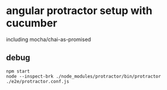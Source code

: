 # angular protractor setup with cucumber 

including mocha/chai-as-promised


## debug

```
npm start
node --inspect-brk ./node_modules/protractor/bin/protractor ./e2e/protractor.conf.js
```
